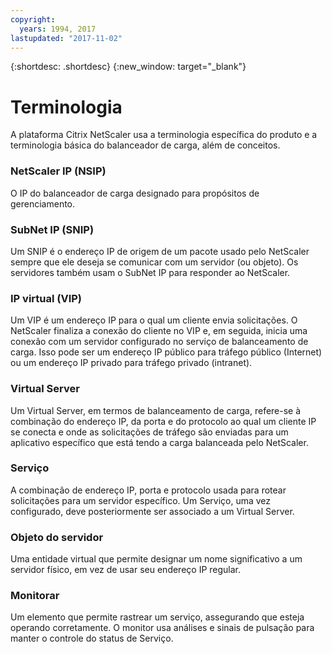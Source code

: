 ```yaml
---
copyright:
  years: 1994, 2017
lastupdated: "2017-11-02"
---
```


{:shortdesc: .shortdesc}
{:new_window: target="_blank"}

# Terminologia

A plataforma Citrix NetScaler usa a terminologia específica do produto e a terminologia básica do balanceador de carga, além de conceitos. 

### NetScaler IP (NSIP)

O IP do balanceador de carga designado para propósitos de gerenciamento.

### SubNet IP (SNIP)

Um SNIP é o endereço IP de origem de um pacote usado pelo NetScaler sempre que ele deseja se comunicar com um servidor (ou objeto). Os servidores também usam o SubNet IP para responder ao NetScaler.

### IP virtual (VIP)

Um VIP é um endereço IP para o qual um cliente envia solicitações. O NetScaler finaliza a conexão do cliente no VIP e, em seguida, inicia uma conexão com um servidor configurado no serviço de balanceamento de carga.  Isso pode ser um endereço IP público para tráfego público (Internet) ou um endereço IP privado para tráfego privado (intranet).

### Virtual Server

Um Virtual Server, em termos de balanceamento de carga, refere-se à combinação do endereço IP, da porta e do protocolo ao qual um cliente IP se conecta e onde as solicitações de tráfego são enviadas para um aplicativo específico que está tendo a carga balanceada pelo NetScaler.

### Serviço

A combinação de endereço IP, porta e protocolo usada para rotear solicitações para um servidor específico. Um Serviço, uma vez configurado, deve posteriormente ser associado a um Virtual Server.

### Objeto do servidor

Uma entidade virtual que permite designar um nome significativo a um servidor físico, em vez de usar seu endereço IP regular.

### Monitorar

Um elemento que permite rastrear um serviço, assegurando que esteja operando corretamente. O monitor usa análises e sinais de pulsação para manter o controle do status de Serviço.
